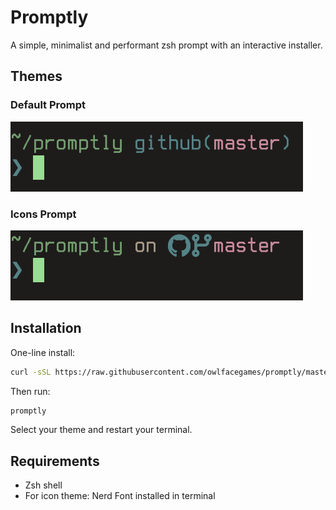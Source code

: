 # Promptly

A simple, minimalist and performant zsh prompt with an interactive installer.

## Themes

### Default Prompt
![image of default prompt](default.png)

### Icons Prompt  
![image of default prompt](icons.png)

## Installation

One-line install:
```bash
curl -sSL https://raw.githubusercontent.com/owlfacegames/promptly/master/install.sh | bash
```

Then run:
```bash
promptly
```

Select your theme and restart your terminal.

## Requirements
- Zsh shell
- For icon theme: Nerd Font installed in terminal
